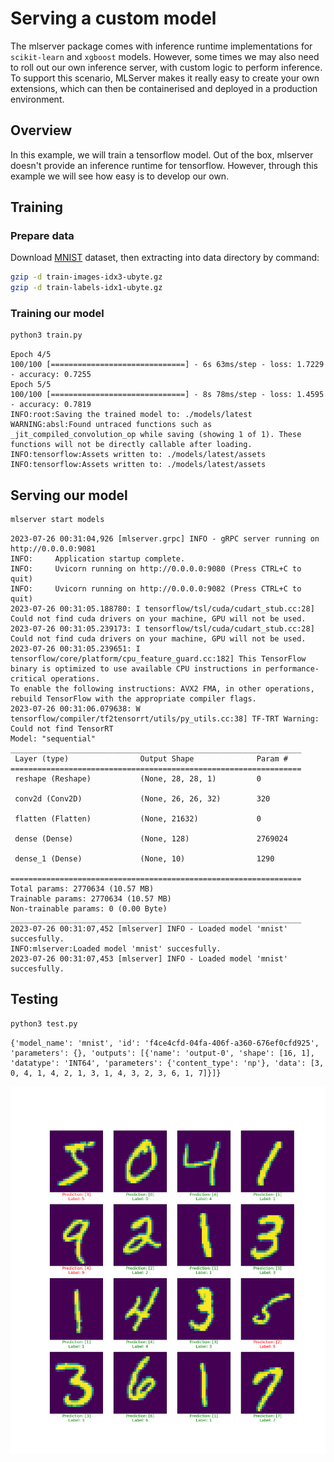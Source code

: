 # Serving a custom model

The mlserver package comes with inference runtime implementations for `scikit-learn` and `xgboost` models. However, some times we may also need to roll out our own inference server, with custom logic to perform inference. To support this scenario, MLServer makes it really easy to create your own extensions, which can then be containerised and deployed in a production environment.

## Overview

In this example, we will train a tensorflow model. Out of the box, mlserver doesn't provide an inference runtime for tensorflow. However, through this example we will see how easy is to develop our own.

## Training

### Prepare data

Download [MNIST](https://github.com/golbin/TensorFlow-MNIST/tree/master/mnist/data) dataset, then extracting into data directory by command:

```sh
gzip -d train-images-idx3-ubyte.gz
gzip -d train-labels-idx1-ubyte.gz
```

### Training our model

```sh
python3 train.py
```

```
Epoch 4/5
100/100 [==============================] - 6s 63ms/step - loss: 1.7229 - accuracy: 0.7255
Epoch 5/5
100/100 [==============================] - 8s 78ms/step - loss: 1.4595 - accuracy: 0.7819
INFO:root:Saving the trained model to: ./models/latest
WARNING:absl:Found untraced functions such as _jit_compiled_convolution_op while saving (showing 1 of 1). These functions will not be directly callable after loading.
INFO:tensorflow:Assets written to: ./models/latest/assets
INFO:tensorflow:Assets written to: ./models/latest/assets
```

## Serving our model

```sh
mlserver start models
```

```
2023-07-26 00:31:04,926 [mlserver.grpc] INFO - gRPC server running on http://0.0.0.0:9081
INFO:     Application startup complete.
INFO:     Uvicorn running on http://0.0.0.0:9080 (Press CTRL+C to quit)
INFO:     Uvicorn running on http://0.0.0.0:9082 (Press CTRL+C to quit)
2023-07-26 00:31:05.188780: I tensorflow/tsl/cuda/cudart_stub.cc:28] Could not find cuda drivers on your machine, GPU will not be used.
2023-07-26 00:31:05.239173: I tensorflow/tsl/cuda/cudart_stub.cc:28] Could not find cuda drivers on your machine, GPU will not be used.
2023-07-26 00:31:05.239651: I tensorflow/core/platform/cpu_feature_guard.cc:182] This TensorFlow binary is optimized to use available CPU instructions in performance-critical operations.
To enable the following instructions: AVX2 FMA, in other operations, rebuild TensorFlow with the appropriate compiler flags.
2023-07-26 00:31:06.079638: W tensorflow/compiler/tf2tensorrt/utils/py_utils.cc:38] TF-TRT Warning: Could not find TensorRT
Model: "sequential"
_________________________________________________________________
 Layer (type)                Output Shape              Param #   
=================================================================
 reshape (Reshape)           (None, 28, 28, 1)         0         
                                                                 
 conv2d (Conv2D)             (None, 26, 26, 32)        320       
                                                                 
 flatten (Flatten)           (None, 21632)             0         
                                                                 
 dense (Dense)               (None, 128)               2769024   
                                                                 
 dense_1 (Dense)             (None, 10)                1290      
                                                                 
=================================================================
Total params: 2770634 (10.57 MB)
Trainable params: 2770634 (10.57 MB)
Non-trainable params: 0 (0.00 Byte)
_________________________________________________________________
2023-07-26 00:31:07,452 [mlserver] INFO - Loaded model 'mnist' succesfully.
INFO:mlserver:Loaded model 'mnist' succesfully.
2023-07-26 00:31:07,453 [mlserver] INFO - Loaded model 'mnist' succesfully.
```

## Testing

```sh
python3 test.py
```

```
{'model_name': 'mnist', 'id': 'f4ce4cfd-04fa-406f-a360-676ef0cfd925', 'parameters': {}, 'outputs': [{'name': 'output-0', 'shape': [16, 1], 'datatype': 'INT64', 'parameters': {'content_type': 'np'}, 'data': [3, 0, 4, 1, 4, 2, 1, 3, 1, 4, 3, 2, 3, 6, 1, 7]}]}
```

![](images/predictions.png)
